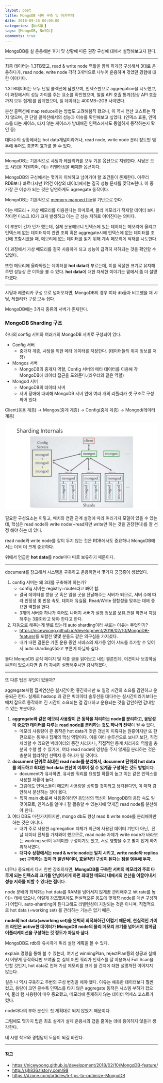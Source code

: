 ```yaml
---
layout: post
title: MongoDB 서버 구축 및 아키텍쳐
date: 2018-09-26 00:00:00
categories: [NoSQL]
tags: [MongoDB, NoSQL]
comments: true
---
```


MongoDB를 실 운용해본 후기 및 상황에 따른 권장 구성에 대해서 설명해보고자 한다.

--- 

최종 데이터는 1.3TB였고, read & write node 역할을 함께 하게끔 구성해서 3대로 운용하다가, read node, write node 각각 3개씩으로 나누어 운용하며 겪었던 경험에 대한 이야기다.

1.3TB데이터는 모두 단일 콜렉션에 담았으며, 인덱스만으로 aggregation을 시도했고, 이 과정에서의 성능 차이를 주는 요소를 확인했으며, 일일 API 호출 통계(정상 API 호출까지 모두 집계)를 집계했으며, 일 데이터는 400MB~2GB 사이였다.

분산 콜렉션에 map reduce하는 방법도 고려해봄직 했으나, 이 역시 연산 코스트는 작지 않으며, 큰 단일 콜렉션에서의 성능과 이슈를 확인해보고 싶었다. (인덱스 효율, 인덱스를 타는 케이스, 타지 않는 케이스가 방대해진 인덱스에서도 동일하게 동작하는지 확인 등)

대다수의 상황에서는 hot data개념이라거나, read node, write node 분리 정도만 염두에 두어도 충분히 효과를 볼 수 있다.

---

MongoDB는 기본적으로 샤딩과 레플리카를 모두 기본 옵션으로 지원한다.
샤딩은 오토 샤딩을 지원하며, 이는 리밸런싱을 배제한 옵션이다.

MongoDB의 구성에서는 몇가지 이해하고 넘어가야 할 조건들이 존재한다.
아무리 RDB보다 빠르다지만 1억건 이상의 데이터에서는 결국 성능 문제를 맞닥뜨린다. 이 중 가장 큰 이슈가 되는 것은 당연하게도 agreegate 동작이다.

MongoDB는 기본적으로 [memory mapped file](https://docs.microsoft.com/ko-kr/dotnet/standard/io/memory-mapped-files)을 기반으로 한다. 

이는 메모리 + 가상 메모리를 이용한다는 의미로써, 물리 메모리가 적재할 데이터 보다 작다면 디스크 IO가 크게 발생하고 이는 곧 성능 저하로 이어진다는 의미다.

이 부분이 긴가 민가 했는데, 실제 운용해보니 인덱스에 있는 데이터는 메모리에 올리고 인덱스에 없는 데이터까지 연관 조회 혹은 aggregate시에 인덱스에 없는 데이터를 조건에 포함시켰을 때, 메모리에 없는 데이터를 읽기 위해 계속 메모리에 적재를 시도한다.

이 과정에서 가상 메모리를 결국 사용하게 되고 성능이 급격히 저하되는 것을 확인할 수 있었다.

또한 메모리에 올라와있는 데이터를 **hot data**라 부르는데, 이를 적절한 크기로 유지해주면 성능상 큰 이득을 볼 수 있다.
**hot data**에 대한 자세한 이야기는 밑에서 좀 더 설명하겠다.

---

샤딩과 레플리카 구성 으로 넘어오자면, MongoDB의 경우 여타 db들과 비교했을 때 샤딩, 레플리카 구성 모두 쉽다.

MongoDB에는 3가지 종류의 서버가 존재한다.

### MongoDB Sharding 구조
하나의 config 서버와 여러개의 MongoDB 서버로 구성되어 있다.

* Config 서버
    *  중개자 계층, 샤딩을 위한 메타 데이터를 저장한다. (데이터들의 위치 정보를 저장)
* Mongos 서버
    *  MongoDB의 중개자 역할, Config 서버의 메타 데이터를 이용해 각 MongoDB에 데이터 접근을 도와준다.(라우터와 같은 역할)
* Mongod 서버
    * MongoDB의 데이터 서버
    * 서버 장애에 대비해 MongoDB 서버 안에 여러 개의 리플리카 셋 구조로 구성되어 있다.

Client(응용 계층) → Mongos(중계 계층) → Config(중계 계층) → Mongod(데이터 계층)

![MongoDB sharding internals](/img/2018/MongoDB_sharding_internals.jpg)

필요한 구성요소는 이렇고, 배치와 연관 관계 설정에 따라 여러가지 모델이 있을 수 있는데, 핵심은 read node와 write node(+read지만 write만 하는 것을 권장한다)를 잘 선정 해야 하는 데 있다.

read node와 write node를 같이 두지 않는 것은 RDB에서도 중요하나 MongoDB에서는 더욱 더 크게 중요하다.

위에서 언급한 **hot data**를 node마다 따로 보유하기 때문이다.

---

document를 참고해서 시스템을 구축하고 운용하면서 몇가지 궁금증이 생겼었다.

1. config 서버는 왜 3대를 구축해야 하는가?
    * config 서버는 registry+router라고 봐야 함.
    * 결국 데이터를 쌓을 곳 혹은 읽을 곳을 전달해주는 서버가 되므로, 서버 수에 따라 안정성 및 반응 속도, 데이터 유실율, Read/Write 정합성을 맞추는 데에 중요한 역할을 한다.
    * 3개의 서버중 하나가 죽어도 나머지 서버가 설정 정보를 보유,전달 하면서 지탱해주는 3중화라고 봐야 한다고 한다.
2. 자동으로 해주는게 별로 없는데 auto sharding이라 부르는 이유는 무엇인가?
    * <https://nicewoong.github.io/development/2018/02/10/MongoDB-feature/>를 포함한 몇몇 분들도 같은 의구심을 가지셨다.
    * 내가 내린 결론은 기존 운용 중인 서비스의 재가동 없이 샤드를 추가할 수 있어서 auto sharding이라고 부른게 아닐까 싶다.
        
둘다 MongoDB 공식 페이지 및 각종 글을 읽어보고 내린 결론인데, 이견이나 보강하실 부분이 있으시다면 좀 더 자세히 설명해주시면 감사하겠다.

--- 

또 다른 팁은 무엇이 있을까?

aggregate처럼 집계연산은 실시간이면 좋긴하지만 또 일정 시간의 소요를 감안하고 운용되곤 한다. 실제로 hadoop 과 같은 빅데이터 솔루션들 대다수는 실시간이라기보다는 배치 잡으로 동작하여 긴 시간이 소요되는 걸 감내하고 운용되는 것을 감안하면 감내할 수 있는 부분이다.

1. **aggregate와 같은 메모리 사용량이 큰 동작을 처리하는 node를 분리하고, 응답성이 중요한 데이터를 다루는 read node를 분리하는 것도 하나의 전략**이 될 수 있다. 
    * 메모리 사용량이 큰 동작은 hot data가 잦은 갱신이 이뤄지는 원흉이지만 또 한편으로는 통계나 집계의 핵심 역할이다. 이를 여타 솔루션으로 보내기보단, 직접 처리할 수 있으면 빅데이터의 중간 처리자나, 직접적인 통계 처리자의 역할을 충분히 수행 할 수 있기에, 여타 read node에 영향을 주지 않게끔 분리하는 것은 충분히 합리적인 선택지 중 하나가 될 것이다.
2. **document 단위로 최대한 read node를 분리해서, document 단위의 hot data를 의도하고 최대한 hot data 연산이 이루어 질 수 있게끔 구성하는 것도 방법**이다.
    * document가 유사하면, 유사한 쿼리를 요청할 확률이 높고 이는 같은 인덱스를 사용할 확률이 높다. 
    * 그럼에도 인덱스들이 메모리 사용량을 상회할 것이라고 생각된다면, 이 마저 감안해서 분산하는 것이 옳다.
    * 특히 main db로써 사용중이라면 응답성의 핵심이 MongoDB의 응답 속도 일 것이므로, 인덱스를 얼마나 잘 활용할 수 있는지에 맞게끔 read node를 분산해야 한다.
3. 여타 DB도 마찬가지이지만, mongo db도 항상 read & write node를 분리해야만 하는 것은 아니다. 
    * 내가 주로 사용한 agreegation 자체가 최근에 사용된 데이터 기반이 아닌,  전날 데이터 전체를 가져와야 했으므로, read node 자체가 write node가 바라보는 working set이 무의미한 구성이기도 했고, 서로 영향을 주고 받지 않게 하기 위해서였다.
    * **대다수 상황에서는 read & write node는 일치 시키고, write node와 replica set 구축하는 것이 더 일반적이며, 효율적인 구성이 된다는 점을 염두에 두자.**


너무나 중요해서 다시 한번 강조하자면, **MongoDB를 구축한 서버의 메모리와 주로 다루게 되는 인덱스의 크기를 안넘어서게 하면 최대한 메모리 내에서의 연산을 이끌어내서 성능 저하를 피할 수 있다는 점**이다.

node 분배의 최적화는 hot data를 RAM을 넘어서지 않게끔 관리해주고 hit rate를 높이는 데에 있으나, 이렇게 강조했음에도 현실적으론 용도에 맞게끔 node를 매번 구성하기 어렵다. auto-sharding이 된다고해도 리밸런싱이 지원되는 것은 아니며, 직접적으로 hot data (=working set) 를 관리하는 기능은 없기 때문.

**node의 hot data(=working set)을 완벽히 최적화하긴 어렵기 때문에, 현실적인 가이드 라인은 active한 데이터가 MongoDB node의 물리 메모리 크기를 넘어서지 않게끔 어플리케이션을 구성하는 것 정도가 아닐까 싶다.**

MongoDB도 rdb와 유사하게 쿼리 실행 계획을 볼 수 있다.

explain 명령을 통해 볼 수 있는데, 여기선 winningPlan, rejectPlan등의 성공과 실패시 어떻게 동작하냐만 보여줄 뿐 실제 어떤 쿼리가 인덱스를 잘 이용해서 Full Scan을 안할 것인지, hot data로 인해 가상 메모리를 크게 쓸 건지에 대한 설명까진 이어지지 않는다.

실은 나 역시 구축하고 두번의 구성 변경을 해야 했다.
이유는 예측한 데이터보다 훨씬 컸고, 용량이 크면 클수록 인덱스를 타지 않은 aggregate 동작은 시스템 부하가 컸으며, 물리 램 사용량이 매우 중요했고, 메모리에 존재하지 않는 데이터 억세스 코스트가 컸다.

node마다의 부하 분산도 첫 계획대로 되지 않았기 때문이다.

그럼에도 몇가지 팁은 최초 설계가 실제 운용시의 갭을 줄이는 데에 용이하지 않을까 생각한다.

내 시행 착오와 경험담이 도움이 되길 바란다.

---

#### 참고 
* <https://nicewoong.github.io/development/2018/02/10/MongoDB-feature/>
* <http://sjh836.tistory.com/98>
* <https://dzone.com/articles/5-tips-to-optimize-MongoDB>